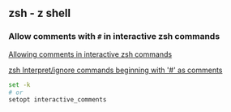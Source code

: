 ## zsh - z shell
### Allow comments with `#` in interactive zsh commands

[Allowing comments in interactive zsh commands](https://unix.stackexchange.com/questions/557486/allowing-comments-in-interactive-zsh-commands)

[zsh Interpret/ignore commands beginning with '#' as comments](https://unix.stackexchange.com/questions/33994/zsh-interpret-ignore-commands-beginning-with-as-comments)

```bash
set -k
# or
setopt interactive_comments
```